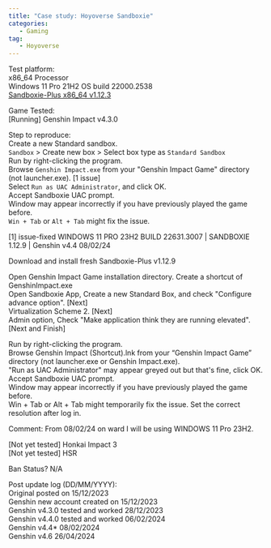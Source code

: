 ```yaml
---
title: "Case study: Hoyoverse Sandboxie"
categories:
   - Gaming
tag:
   - Hoyoverse
---
```


Test platform:   
x86_64 Processor   
Windows 11 Pro 21H2 OS build 22000.2538   
[Sandboxie-Plus x86_64 v1.12.3](https://github.com/sandboxie-plus/Sandboxie)   

Game Tested:   
[Running] Genshin Impact v4.3.0   

Step to reproduce:   
Create a new Standard sandbox.   
`Sandbox` > Create new box > Select box type as `Standard Sandbox`   
Run by right-clicking the program.   
Browse `Genshin Impact.exe` from your "Genshin Impact Game" directory (not launcher.exe). [1 issue]   
Select `Run as UAC Administrator`, and click OK.   
Accept Sandboxie UAC prompt.   
Window may appear incorrectly if you have previously played the game before.   
`Win + Tab` or `Alt + Tab` might fix the issue.   

[1] issue-fixed WINDOWS 11 PRO 23H2 BUILD 22631.3007 | SANDBOXIE 1.12.9 | Genshin v4.4 08/02/24   

Download and install fresh Sandboxie-Plus v1.12.9   

Open Genshin Impact Game installation directory. Create a shortcut of GenshinImpact.exe   
Open Sandboxie App, Create a new Standard Box, and check "Configure advance option". [Next]   
Virtualization Scheme 2. [Next]   
Admin option, Check "Make application think they are running elevated". [Next and Finish]   

Run by right-clicking the program.   
Browse Genshin Impact (Shortcut).lnk from your “Genshin Impact Game” directory (not launcher.exe or Genshin Impact.exe).   
"Run as UAC Administrator" may appear greyed out but that's fine, click OK.   
Accept Sandboxie UAC prompt.   
Window may appear incorrectly if you have previously played the game before.   
Win + Tab or Alt + Tab might temporarily fix the issue. Set the correct resolution after log in.   

Comment: From 08/02/24 on ward I will be using WINDOWS 11 Pro 23H2.   

[Not yet tested] Honkai Impact 3   
[Not yet tested] HSR   


Ban Status? N/A   


Post update log (DD/MM/YYYY):   
Original posted on 15/12/2023   
Genshin new account created on 15/12/2023   
Genshin v4.3.0 tested and worked 28/12/2023   
Genshin v4.4.0 tested and worked 06/02/2024   
Genshin v4.4* 08/02/2024   
Genshin v4.6 26/04/2024   
